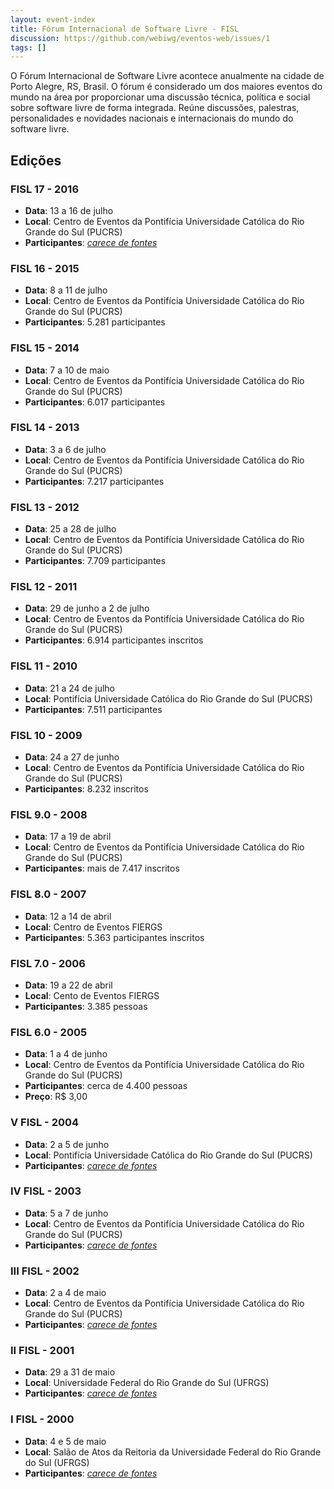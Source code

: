 ```yaml
---
layout: event-index
title: Fórum Internacional de Software Livre - FISL
discussion: https://github.com/webiwg/eventos-web/issues/1
tags: []
---
```


O Fórum Internacional de Software Livre acontece anualmente na cidade de Porto
Alegre, RS, Brasil. O fórum é considerado um dos maiores eventos do mundo na
área por proporcionar uma discussão técnica, política e social sobre software
livre de forma integrada. Reúne discussões, palestras, personalidades e
novidades nacionais e internacionais do mundo do software livre.

## Edições

### FISL 17 - 2016
- **Data**: 13 a 16 de julho
- **Local**: Centro de Eventos da Pontifícia Universidade Católica do Rio Grande do Sul (PUCRS)
- **Participantes**: <em><a href="#contribua">carece de fontes</a></em>

### FISL 16 - 2015
- **Data**: 8 a 11 de julho
- **Local**: Centro de Eventos da Pontifícia Universidade Católica do Rio Grande do Sul (PUCRS)
- **Participantes**: 5.281 participantes

### FISL 15 - 2014
- **Data**: 7 a 10 de maio
- **Local**: Centro de Eventos da Pontifícia Universidade Católica do Rio Grande do Sul (PUCRS)
- **Participantes**: 6.017 participantes

### FISL 14 - 2013
- **Data**: 3 a 6 de julho
- **Local**: Centro de Eventos da Pontifícia Universidade Católica do Rio Grande do Sul (PUCRS)
- **Participantes**: 7.217 participantes

### FISL 13 - 2012
- **Data**: 25 a 28 de julho
- **Local**: Centro de Eventos da Pontifícia Universidade Católica do Rio Grande do Sul (PUCRS)
- **Participantes**: 7.709 participantes

### FISL 12 - 2011
- **Data**: 29 de junho a 2 de julho
- **Local**: Centro de Eventos da Pontifícia Universidade Católica do Rio Grande do Sul (PUCRS)
- **Participantes**: 6.914 participantes inscritos

### FISL 11 - 2010
- **Data**: 21 a 24 de julho
- **Local**: Pontifícia Universidade Católica do Rio Grande do Sul (PUCRS)
- **Participantes**: 7.511 participantes

### FISL 10 - 2009
- **Data**: 24 a 27 de junho
- **Local**: Centro de Eventos da Pontifícia Universidade Católica do Rio Grande do Sul (PUCRS)
- **Participantes**: 8.232 inscritos

### FISL 9.0 - 2008
- **Data**: 17 a 19 de abril
- **Local**: Centro de Eventos da Pontifícia Universidade Católica do Rio Grande do Sul (PUCRS)
- **Participantes**: mais de 7.417 inscritos

### FISL 8.0 - 2007
- **Data**: 12 a 14 de abril
- **Local**: Centro de Eventos FIERGS
- **Participantes**: 5.363 participantes inscritos

### FISL 7.0 - 2006
- **Data**: 19 a 22 de abril
- **Local**: Cento de Eventos FIERGS
- **Participantes**: 3.385 pessoas

### FISL 6.0 - 2005
- **Data**: 1 a 4 de junho
- **Local**: Centro de Eventos da Pontifícia Universidade Católica do Rio Grande do Sul (PUCRS)
- **Participantes**: cerca de 4.400 pessoas
- **Preço**: R$ 3,00

### V FISL - 2004
- **Data**: 2 a 5 de junho
- **Local**: Pontifícia Universidade Católica do Rio Grande do Sul (PUCRS)
- **Participantes**: <em><a href="#contribua">carece de fontes</a></em>

### IV FISL - 2003
- **Data**: 5 a 7 de junho
- **Local**: Centro de Eventos da Pontifícia Universidade Católica do Rio Grande do Sul (PUCRS)
- **Participantes**: <em><a href="#contribua">carece de fontes</a></em>

### III FISL - 2002
- **Data**: 2 a 4 de maio
- **Local**: Centro de Eventos da Pontifícia Universidade Católica do Rio Grande do Sul (PUCRS)
- **Participantes**: <em><a href="#contribua">carece de fontes</a></em>

### II FISL - 2001
- **Data**: 29 a 31 de maio
- **Local**: Universidade Federal do Rio Grande do Sul (UFRGS)
- **Participantes**: <em><a href="#contribua">carece de fontes</a></em>

### I FISL - 2000
- **Data**: 4 e 5 de maio
- **Local**: Salão de Atos da Reitoria da Universidade Federal do Rio Grande do Sul (UFRGS)
- **Participantes**: <em><a href="#contribua">carece de fontes</a></em>

<!--
  @rcgivisiez  atencao as datas e locais precisam ser revisados. obrigada.
-->
